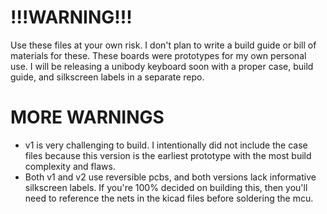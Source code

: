 # !!!WARNING!!!
Use these files at your own risk. I don't plan to write a build guide or bill of materials for these. These boards were prototypes for my own personal use. I will be releasing a unibody keyboard soon with a proper case, build guide, and silkscreen labels in a separate repo.

# MORE WARNINGS
- v1 is very challenging to build. I intentionally did not include the case files because this version is the earliest prototype with the most build complexity and flaws.
- Both v1 and v2 use reversible pcbs, and both versions lack informative silkscreen labels. If you're 100% decided on building this, then you'll need to reference the nets in the kicad files before soldering the mcu.

